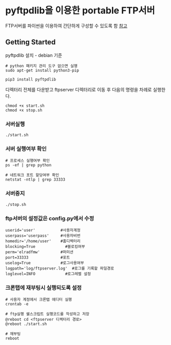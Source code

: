 # pyftpdlib을 이용한 portable FTP서버

FTP서버를 파이썬을 이용하여 간단하게 구성할 수 있도록 함 [참고](https://pyftpdlib.readthedocs.io/en/latest/index.html)

## Getting Started

pyftpdlib 설치 - debian 기준  

```
# python 패키지 관리 도구 없으면 실행
sudo apt-get install python3-pip 

pip3 install pyftpdlib
```


디렉터리 전체를 다운받고 ftpserver 디렉터리로 이동 후 다음의 명령을 차례로 실행한다.

```
chmod +x start.sh
chmod +x stop.sh

``` 


### 서버실행

```
./start.sh
```

### 서버 실행여부 확인

```
# 프로세스 실행여부 확인
ps -ef | grep python

# 네트워크 포트 할당여부 확인
netstat -ntlp | grep 33333

```

### 서버중지

```
./stop.sh
```



### ftp서버의 설정값은 config.py에서 수정

```
userid='user'           #사용자계정
userpass='userpass'     #사용자비번
homedir='/home/user'    #홈디렉터리
blocking=True	          #블로킹여부
perm='elradfmw'         #퍼미션
port=33333              #포트
uselog=True             #로그사용여부
logpath='log/ftpserver.log'  #로그를 기록할 파일경로
loglevel=INFO	          #로그레벨 설정
```

### 크론탭에 재부팅시 실행되도록 설정

```
# 사용자 계정에서 크론탭 에디터 실행
crontab -e

# ftp실행 쉘스크립트 실행코드를 작성하고 저장
@reboot cd <ftpserver 디렉터리 경로>
@reboot ./start.sh

# 재부팅
reboot
```
